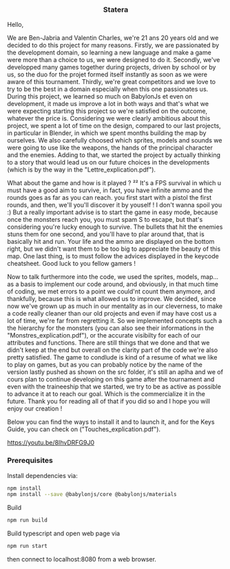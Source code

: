 <h3 align="center">Statera</h3>

Hello, 

We are Ben-Jabria and Valentin Charles, we're 21 ans 20 years old
and we decided to do this project for many reasons.
Firstly, we are passionated by the development domain, so learning
a new language and make a game were more than a choice to us, we were
designed to do it.
Secondly, we've developped many games together during projects, driven by
school or by us, so the duo for the projet formed itself instantly as soon
as we were aware of this tournament.
Thirdly, we're great competitors and we love to try to be the best in a domain
especially when this one passionates us.
During this project, we learned so much on BabylonJs et even on
development, it made us improve a lot in both ways and that's what
we were expecting starting this project so we're satisfied on the
outcome, whatever the price is.
Considering we were clearly ambitious about this project, we spent a lot of time on the design, compared to our last projects, in particular in Blender, in which we spent months building the map by ourselves.
We also carefully choosed which sprites, models and sounds we were going to use like the weapons, the hands of the principal character and the enemies.
Adding to that, we started the project by actually thinking to a story that would lead us on our future choices in the developments
(which is by the way in the "Lettre_explication.pdf").

What about the game and how is it played ?
²²
It's a FPS survival in which u must have a good aim to survive,
in fact, you have infinite ammo and the rounds goes as far as you
can reach. you first start with a pistol the first rounds, and then, we'll you'll discover it by youself ! I don't wanna spoil you :)
But a really important advise is to start the game in easy mode,
because once the monsters reach you, you must spam S to escape, but
that's considering you're lucky enough to survive.
The bullets that hit the enemies stuns them for one second, and you'll have to plar around that, that is basically hit and run.
Your life and the ammo are displayed on the bottom right, but we didn't want them to be too big to appreciate the beauty of this map.
One last thing, is to must follow the advices displayed in the keycode cheatsheet. Good luck to you fellow gamers !

Now to talk furthermore into the code, we used the sprites, models, map... as a basis to implement our code around, and obviously, in that much time of coding, we met errors to a point we could'nt count them anymore, and thankfully, because this is what allowed us to improve.
We decided, since now we've grown up as much in our mentality as in our cleverness, to make a code really cleaner than our old projects
and even if may have cost us a lot of time, we're far from regretting it.
So we implemented concepts such a the hierarchy for the monsters (you can also see their informations in the "Monstres_explication.pdf"), or the accurate visibilty for each of our attributes and functions.
There are still things that we done and that we didn't keep at the end but overall on the clarity part of the code we're also pretty satisfied.
The game to condlude is kind of a resume of what we like to play on games, but as you can probably notice by the name of the version lastly pushed as shown on the src folder, it's still an aplha and we
of cours plan to continue developing on this game after the tournament and even with the traineeship that we started, we try to be as active as possible to advance it at to reach our goal.
Which is the commercialize it in the future.
Thank you for reading all of that if you did so and I hope you will enjoy our creation ! 

Below you can find the ways to install it and to launch it,
and for the Keys Guide, you can check on ("Touches_explication.pdf").


https://youtu.be/8IhvDRFG9J0




<!-- GETTING STARTED -->
### Prerequisites

Install dependencies via:
  ```sh
  npm install
  npm install --save @babylonjs/core @babylonjs/materials
 
  ```
Build 
  ```sh
  npm run build
  ```
Build typescript and open web page via
  ```sh
  npm run start
  ``` 
  then connect to localhost:8080 from a web browser.




